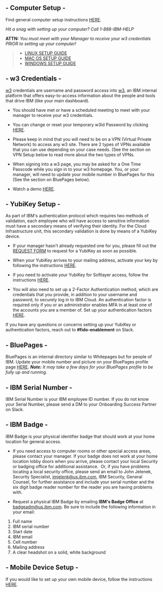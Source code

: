 ## - Computer Setup -
Find general computer setup instructions [HERE](ibm.biz/ComputerSetup).
 
_Hit a snag with setting up your computer? Call 1-888-IBM-HELP_

**ATTN:** _You must meet with your Manager to receive your w3 credentials PRIOR to setting up your computer!_

> * [LINUX SETUP GUIDE](https://ibm.enterprise.slack.com/files/U02KA9R6ZT2/F02TDJN40DA/linux_setup_guide.pdf?origin_team=T7QJJ1GHW&origin_channel=C02RUPN11FG) 
> * [MAC OS SETUP GUIDE](https://ibm.enterprise.slack.com/files/U02KA9R6ZT2/F02TBA1238S/mac_setup_guide.pdf?origin_team=T7QJJ1GHW&origin_channel=C02RUPN11FG)
> * [WINDOWS SETUP GUIDE](https://ibm.enterprise.slack.com/files/U02KA9R6ZT2/F02T8C7FZCM/windows_10_setup_guide_.pdf?origin_team=T7QJJ1GHW&origin_channel=C02RUPN11FG)



## - w3 Credentials -
[w3](https://w3.ibm.com/#/) credentials are username and password access into [w3](https://w3.ibm.com/w3publisher/w3/), an IBM internal platform that offers easy-to-access information about the people and tools that drive IBM (like your main dashboard).

* You should have met or have a scheduled meeting to meet with your manager to receive your w3 credentials.

* You can change or reset your temporary w3id Password by clicking [HERE](https://w3.ibm.com/#/support/article/w3id_manage_password/w3id_change_myself).

* Please keep in mind that you will need to be on a VPN (Virtual Private Network) to access any w3 site. There are 2 types of VPNs available that you can use depending on your case needs. (See the section on VPN Setup below to read more about the two types of VPNs.

* When signing into a w3 page, you may be asked for a One Time Passcode while you sign in to your w3 homepage. You, or your manager, will need to update your mobile number in BluePages for this (See the section on BluePages below).

* Watch a demo [HERE](https://secure.video.ibm.com/channel/23354412/video/126459469).


## - YubiKey Setup -
As part of IBM's authentication protocol which requires two methods of validation, each employee who will have access to sensitive information must have a secondary means of verifying their identity. For the Cloud Infrastructure unit, this secondary validation is done by means of a YubiKey device.

* If your manager hasn't already requested one for you, please fill out the [REQUEST FORM](https://w3.ibm.com/w3publisher/ibm-cloud-yubikeys) to request for a YubiKey as soon as possible.

* When your YubiKey arrives to your mailing address, activate your key by following the instructions [HERE](https://w3.ibm.com/w3publisher/ibm-cloud-yubikeys/enabling-fido). 

* If you need to activate your YubiKey for Softlayer access, follow the instructions [HERE](https://ibm.ent.box.com/v/Yubikey-Setup).

* You will also need to set up a 2-Factor Authentication method, which are credentials that you provide, in addition to your username and password, to securely log in to IBM Cloud. An authentication factor is required only if you or an administrator enables MFA in at least one of the accounts you are a member of. Set up your authentication factors [HERE](https://login.ibm.com/authsvc/mtfim/sps/authsvc?PolicyId=urn:ibm:security:authentication:asf:basicldapuser&Target=https%3A%2F%2Flogin.ibm.com%2Foidc%2Fendpoint%2Fdefault%2Fauthorize%3FqsId%3D8ef00468-0d3f-4fbd-ade9-0c178e66cdc9%26client_id%3DOGY3NzY3YmEtMzNiMi00).


If you have any questions or concerns setting up your YubiKey or authentication factors, reach out to **#fido-enablement** on Slack.




## - BluePages -
BluePages is an internal directory similar to Whitepages but for people of IBM. Update your mobile number and picture on your BluePages profile page [HERE](https://w3.ibm.com/bluepages/). _**Note:** It may take a few days for your BluePages profile to be fully up and running._


## - IBM Serial Number -
IBM Serial Number is your IBM employee ID number. If you do not know your Serial Number, please send a DM to your Onboarding Success Partner on Slack.


## - IBM Badge -
IBM Badge is your physical identifier badge that should work at your home location for general access.  

* If you need access to computer rooms or other special access areas, please contact your manager. If your badge does not work at your home location lobby doors when you arrive, please contact your local Security or badging office for additional assistance.  Or, if you have problems locating a local security office, please send an email to John Jelenek, Security Specialist, jmjelenk@us.ibm.com, IBM Security, General Counsel, for further assistance and include your serial number and the six digit badge reader number for the reader you are having problems with.


* Request a physical IBM Badge by emailing **IBM's Badge Office** at badgeadm@us.ibm.com. Be sure to include the following information in your email:

1. Full name
2. IBM serial number
3. Start date
4. IBM email
5. Cell number
6. Mailing address
7. A clear headshot on a solid, white background 


## - Mobile Device Setup -
If you would like to set up your own mobile device, follow the instructions [HERE](https://newibmers.slack.com/archives/C02RUPN11FG/p1641933262034500?thread_ts=1641933166.034000&cid=C02RUPN11FG). 

